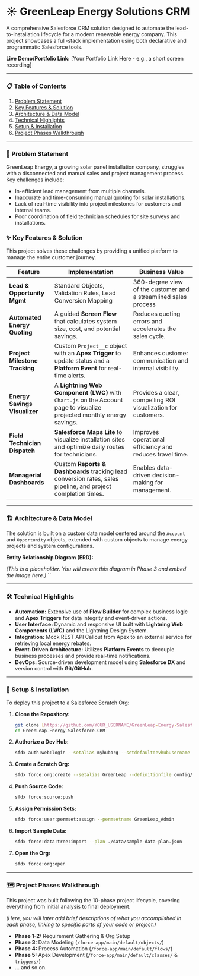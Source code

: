# ☀️ GreenLeap Energy Solutions CRM

A comprehensive Salesforce CRM solution designed to automate the lead-to-installation lifecycle for a modern renewable energy company. This project showcases a full-stack implementation using both declarative and programmatic Salesforce tools.

**Live Demo/Portfolio Link:** [Your Portfolio Link Here - e.g., a short screen recording]

---

### 📋 Table of Contents
1. [Problem Statement](#-problem-statement)
2. [Key Features & Solution](#-key-features--solution)
3. [Architecture & Data Model](#-architecture--data-model)
4. [Technical Highlights](#-technical-highlights)
5. [Setup & Installation](#-setup--installation)
6. [Project Phases Walkthrough](#-project-phases-walkthrough)

---

### 🎯 Problem Statement

GreenLeap Energy, a growing solar panel installation company, struggles with a disconnected and manual sales and project management process. Key challenges include:
* In-efficient lead management from multiple channels.
* Inaccurate and time-consuming manual quoting for solar installations.
* Lack of real-time visibility into project milestones for customers and internal teams.
* Poor coordination of field technician schedules for site surveys and installations.

### ✨ Key Features & Solution

This project solves these challenges by providing a unified platform to manage the entire customer journey.

| Feature                      | Implementation                                                                                                        | Business Value                                                  |
| ---------------------------- | --------------------------------------------------------------------------------------------------------------------- | --------------------------------------------------------------- |
| **Lead & Opportunity Mgmt** | Standard Objects, Validation Rules, Lead Conversion Mapping                                                           | 360-degree view of the customer and a streamlined sales process |
| **Automated Energy Quoting** | A guided **Screen Flow** that calculates system size, cost, and potential savings.                                      | Reduces quoting errors and accelerates the sales cycle.         |
| **Project Milestone Tracking** | Custom `Project__c` object with an **Apex Trigger** to update status and a **Platform Event** for real-time alerts.    | Enhances customer communication and internal visibility.        |
| **Energy Savings Visualizer**| A **Lightning Web Component (LWC)** with `Chart.js` on the Account page to visualize projected monthly energy savings. | Provides a clear, compelling ROI visualization for customers.   |
| **Field Technician Dispatch**| **Salesforce Maps Lite** to visualize installation sites and optimize daily routes for technicians.                       | Improves operational efficiency and reduces travel time.        |
| **Managerial Dashboards** | Custom **Reports & Dashboards** tracking lead conversion rates, sales pipeline, and project completion times.           | Enables data-driven decision-making for management.             |

---

### 🏗️ Architecture & Data Model

The solution is built on a custom data model centered around the `Account` and `Opportunity` objects, extended with custom objects to manage energy projects and system configurations.

**Entity Relationship Diagram (ERD):**

*(This is a placeholder. You will create this diagram in Phase 3 and embed the image here.)*
``

---

### 🛠️ Technical Highlights

* **Automation:** Extensive use of **Flow Builder** for complex business logic and **Apex Triggers** for data integrity and event-driven actions.
* **User Interface:** Dynamic and responsive UI built with **Lightning Web Components (LWC)** and the Lightning Design System.
* **Integration:** Mock REST API Callout from Apex to an external service for retrieving local energy rebates.
* **Event-Driven Architecture:** Utilizes **Platform Events** to decouple business processes and provide real-time notifications.
* **DevOps:** Source-driven development model using **Salesforce DX** and version control with **Git/GitHub**.

---

### 🚀 Setup & Installation

To deploy this project to a Salesforce Scratch Org:

1.  **Clone the Repository:**
    ```bash
    git clone [https://github.com/YOUR_USERNAME/GreenLeap-Energy-Salesforce-CRM.git](https://github.com/YOUR_USERNAME/GreenLeap-Energy-Salesforce-CRM.git)
    cd GreenLeap-Energy-Salesforce-CRM
    ```

2.  **Authorize a Dev Hub:**
    ```bash
    sfdx auth:web:login --setalias myhuborg --setdefaultdevhubusername
    ```

3.  **Create a Scratch Org:**
    ```bash
    sfdx force:org:create --setalias GreenLeap --definitionfile config/project-scratch-def.json --durationdays 30
    ```

4.  **Push Source Code:**
    ```bash
    sfdx force:source:push
    ```

5.  **Assign Permission Sets:**
    ```bash
    sfdx force:user:permset:assign --permsetname GreenLeap_Admin
    ```

6.  **Import Sample Data:**
    ```bash
    sfdx force:data:tree:import --plan ./data/sample-data-plan.json
    ```

7.  **Open the Org:**
    ```bash
    sfdx force:org:open
    ```

---

### 🗺️ Project Phases Walkthrough

This project was built following the 10-phase project lifecycle, covering everything from initial analysis to final deployment.

*(Here, you will later add brief descriptions of what you accomplished in each phase, linking to specific parts of your code or project.)*

* **Phase 1-2:** Requirement Gathering & Org Setup
* **Phase 3:** Data Modeling (`/force-app/main/default/objects/`)
* **Phase 4:** Process Automation (`/force-app/main/default/flows/`)
* **Phase 5:** Apex Development (`/force-app/main/default/classes/` & `triggers/`)
* ... and so on.
